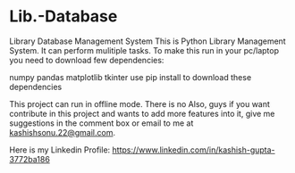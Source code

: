 # Lib.-Database
Library Database Management System
This is Python Library Management System. It can perform mulitiple tasks. To make this run in your pc/laptop you need to download few dependencies:

numpy
pandas
matplotlib
tkinter
use pip install to download these dependencies

This project can run in offline mode. There is no 
Also, guys if you want contribute in this project and wants to add more features into it, give me suggestions in the comment box or email to me at kashishsonu.22@gmail.com.

Here is my Linkedin Profile: https://www.linkedin.com/in/kashish-gupta-3772ba186
